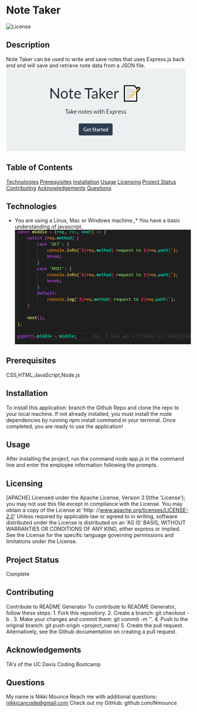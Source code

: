# Note Taker
![License](https://img.shields.io/badge/License-Apache%202.0-blue.svg)

## Description
Note Taker can be used to write and save notes that uses Express.js back end and will save and retrieve note data from a JSON file. 
![](Images/page.PNG)

## Table of Contents
[Technologies](#technologies)
[Prerequisites](#prerequisites)
[Installation](#installation)
[Usage](#usage)
[Licensing](#licensing)
[Project Status](#projectStatus)
[Contributing](#contributing)
[Acknowledgements](#acknowledgements)
[Questions](#questions)

## Technologies
* You are using a Linux, Mac or Windows machine.,* You have a basic
  understanding of javascript.
![](Images/code.PNG)

## Prerequisites
CSS,HTML,JavaScript,Node.js

## Installation
To install this application: branch the Github Repo and clone the repo to your local machine. 
If not already installed, you must install the node dependencies
by running npm install command in your terminal. Once completed,
you are ready to use the application!

## Usage
After installing the project, run the command node app.js in the command line and enter the employee information following the prompts.


## Licensing
[APACHE] Licensed under the Apache License, Version 2.0(the 'License'); you may not use this file except in compliance with the License. You may obtain a copy of the License at 'http: //www.apache.org/licenses/LICENSE-2.0' Unless required by applicable law or agreed to in writing, software distributed under the License is distributed on an 'AS IS' BASIS, WITHOUT WARRANTIES OR CONDITIONS OF ANY KIND, either express or implied. See the License for the specific language governing permissions and limitations under the License.

## Project Status
Complete

## Contributing
Contribute to README Generator
            To contribute to README Generator, follow these steps:
                1. Fork this repository.
                2. Create a branch: git checkout -b <branch name>.
                3. Make your changes and commit them: git commit -m '<commit message>'.
                4. Push to the original branch: git push origin <project_name/<location>
                5. Create the pull request.
                Alternatively, see the Github documentation on creating a pull request.

## Acknowledgements
TA's of the UC Davis Coding Bootcamp

## Questions
My name is Nikki Mounce
Reach me with additional questions: nikkicancode@gmail.com
Check out my GitHub: github.com/Nmounce
        